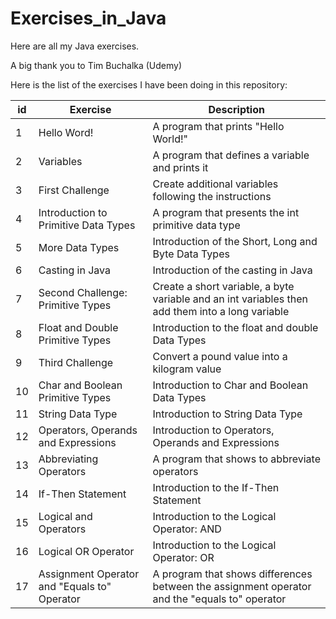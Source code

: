 # Exercises_in_Java
Here are all my Java exercises.


A big thank you to Tim Buchalka (Udemy)

<p>Here is the list of the exercises I have been doing in this repository:

<table>
  <thead>
    <tr>
       <th>id</th>
       <th>Exercise</th>
       <th>Description</th>
    </tr>
  </thead>
  <tbody>
    <tr>
      <td>1</td>
      <td>Hello Word!</td>
      <td>A program that prints "Hello World!"</td>
    </tr>
    <tr>
      <td>2</td>
      <td>Variables</td>
      <td>A program that defines a variable and prints it</td>
    </tr>
    <tr>
      <td>3</td>
      <td>First Challenge</td>
      <td>Create additional  variables following the instructions</td>
    </tr>
    <tr>
      <td>4</td>
      <td>Introduction to Primitive Data Types </td>
      <td>A program that presents the int primitive  data type</td>
    </tr>
     <tr>
      <td>5</td>
      <td>More Data Types </td>
      <td>Introduction of the Short, Long  and Byte Data Types</td>
    </tr>
     <tr>
      <td>6</td>
      <td>Casting in Java </td>
      <td>Introduction of the casting in Java </td>
    </tr>
     <tr>
      <td>7</td>
      <td>Second Challenge: Primitive Types </td>
      <td>Create a short variable, a byte variable and an int variables then add them into a long variable </td>
    </tr>
    <tr>
      <td>8</td>
      <td>Float and Double Primitive Types </td>
      <td>Introduction to the float and double Data Types </td>
    </tr>
    <tr>
      <td>9</td>
      <td>Third Challenge </td>
      <td>Convert a pound value into a kilogram value</td>
    </tr>
    <tr>
      <td>10</td>
      <td>Char and Boolean Primitive Types</td>
      <td>Introduction to Char and Boolean Data Types</td>
    </tr>
    <tr>
      <td>11</td>
      <td>String Data Type</td>
      <td>Introduction to String Data Type</td>
    </tr>
    <tr>
      <td>12</td>
      <td>Operators, Operands and Expressions</td>
      <td>Introduction to Operators, Operands and Expressions</td>
    </tr>
    <tr>
      <td>13</td>
      <td>Abbreviating Operators</td>
      <td>A program that shows to abbreviate operators</td>
    </tr>
    <tr>
      <td>14</td>
      <td>If-Then Statement</td>
      <td>Introduction to the If-Then Statement</td>
    </tr>
    <tr>
      <td>15</td>
      <td>Logical and Operators</td>
      <td>Introduction to the Logical Operator: AND</td>
    </tr>
     <tr>
      <td>16</td>
      <td>Logical OR Operator</td>
      <td>Introduction to the Logical Operator: OR</td>
    </tr>
     <tr>
      <td>17</td>
      <td>Assignment Operator and "Equals to" Operator</td>
      <td>A program that shows differences between the assignment operator and the "equals to" operator</td>
    </tr>
    
    
    
  </tbody>
  

